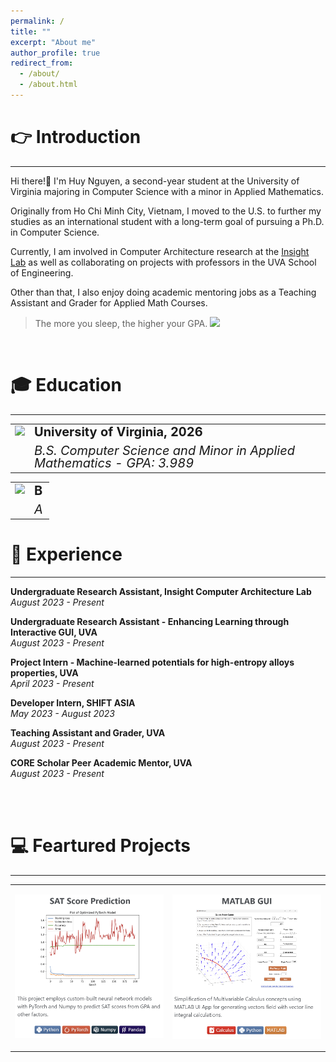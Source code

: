 ```yaml
---
permalink: /
title: ""
excerpt: "About me"
author_profile: true
redirect_from: 
  - /about/
  - /about.html
---
```



👉 Introduction
======
-----------------
Hi there!👋 I'm Huy Nguyen, a second-year student at the University of Virginia majoring in Computer Science with a minor in Applied Mathematics. 

Originally from Ho Chi Minh City, Vietnam, I moved to the U.S. to further my studies as an international student with a long-term goal of pursuing a Ph.D. in Computer Science.

Currently, I am involved in Computer Architecture research at the [Insight Lab](https://insight-cal.github.io/) as well as collaborating on projects with professors in the UVA School of Engineering. 

Other than that, I also enjoy doing academic mentoring jobs as a Teaching Assistant and Grader for Applied Math Courses. 

> The more you sleep, the higher your GPA. <img src="https://media.giphy.com/media/itdYhaQ5GKXczC1WFJ/giphy.gif" width = 40px>

<br>

🎓 Education
======
------------------
<table style="border-collapse: collapse; border: none;">
  <tr>
    <td rowspan="2" style="border: none; padding-right: 5px; vertical-align: top;">
      <a href="https://engineering.virginia.edu/">
      <img src="https://github.com/huy310304/huy310304.github.io/assets/114793725/ee13b63c-ecf7-435c-b788-e290c8a7a6a0" width="70">
      </a>
    </td>
    <td style="border: none; font-weight: bold; font-size: 20px; line-height: 1; padding-bottom: 5px;">University of Virginia, 2026</td>
  </tr>
  <tr>
    <td style="border: none; font-size: 20px; font-style:italic; line-height: 1; padding-top: 5px;">B.S. Computer Science and Minor in Applied Mathematics - GPA: 3.989</td>
  </tr>
</table>

<table style="border-collapse: collapse; border: none;">
  <tr>
    <td rowspan="2" style="border: none; padding-right: 5px; vertical-align: top;">
      <a href="https://engineering.virginia.edu/">
      <img src="https://github.com/huy310304/huy310304.github.io/assets/114793725/3a24b89a-24b3-45c8-a2b1-85923dddc63d" width="70">
      </a>
    </td>
    <td style="border: none; font-weight: bold; font-size: 20px; line-height: 1; padding-bottom: 5px;">B</td>
  </tr>
  <tr>
    <td style="border: none; font-size: 20px; font-style:italic; line-height: 1; padding-top: 5px;">A</td>
  </tr>
</table>


💼 Experience 
======
------------------
**Undergraduate Research Assistant, Insight Computer Architecture Lab**  
*August 2023 - Present*  

**Undergraduate Research Assistant - Enhancing Learning through Interactive GUI, UVA**  
*August 2023 - Present*

**Project Intern - Machine-learned potentials for high-entropy alloys properties, UVA**  
*April 2023 - Present*

**Developer Intern, SHIFT ASIA**  
*May 2023 - August 2023*

**Teaching Assistant and Grader, UVA**  
*August 2023 - Present*

**CORE Scholar Peer Academic Mentor, UVA**  
*August 2023 - Present*

<br><br>

💻 Feartured Projects
======
---------------

<!-- Displayed Table with Image, should be in the same dimension-->

<table style="border-collapse: collapse; border: none;">
  <tr>
    <!-- Project 1 with just the image created below-->
    <td style="border: none; width:50%;">
      <p align="center">
        <a href="https://github.com/huy310304/SAT-score-prediction"><img src="../images/SAT_949_917.png" width="100%" alt="SAT Project Pic"/></a>
      </p>
    </td>
    <!-- Project 2 with just the image-->
    <td style="border: none; width:50%">
      <p align="center">
        <a href="https://github.com/huy310304/MATLAB-GUI-main"><img src="../images/MATLAB_949_917.png" width="100%" alt="Matlab GUI Pic"/></a>
      </p>
    </td>
  </tr>
</table>


<!-- Table for generating the image to get clicking effect-->
<!-- For future project, generate the image so that it have the same dimensions-->

<!--
<table>
  <tr>
    <td width="50%" onclick="window.location='URL_TO_PROJECT_1';" style="cursor: pointer;">
      <h1 align="center">SAT Score Prediction</h1>
      <p align="center">
        <img src="https://github.com/huy310304/huy310304.github.io/assets/114793725/550f5f46-6556-44dd-b3e4-b333760e8d43" style="width:70%;" alt="Project 1 Screenshot"/>
      </p>
      <p align="">This project employs custom-built neural network models with PyTorch and Numpy to predict SAT scores from GPA and other factors.</p>
      <p align="center">
        <img src="https://img.shields.io/badge/Python-3776AB?style=flat&logo=python&logoColor=white" alt="Python"/>
        <img src="https://img.shields.io/badge/PyTorch-%23EE4C2C.svg?&style=flat&logo=PyTorch&logoColor=white" alt="Pytorch"/>
        <img src="https://img.shields.io/badge/Numpy-%23013243.svg?&style=flat&logo=numpy&logoColor=white" alt="Numpy"/>
        <img src="https://img.shields.io/badge/Pandas-%23150458.svg?style=flat&logo=pandas&logoColor=white" alt="Pandas"/>
      </p>
    </td>
    <td width="50%" onclick="window.location='URL_TO_PROJECT_2';" style="cursor: pointer;">
      <h1 align="center">MATLAB GUI</h1>
      <p align="center">
        <img src="../images/vector_field_line_integral_3d.png" width="70%" alt="MATLAB GUI pic"/>
      </p>
      <p align="">Simplification of Multivariable Calculus concepts using MATLAB UI App for generating vectors field with vector line integral calculations.</p>
      <p align="center">
        <img src="https://img.shields.io/badge/Calculus-FF0000.svg?style=flat&logo=libreofficemath&logoColor=white" alt="Calculus"/>
        <img src="https://img.shields.io/badge/Python-3776AB?style=flat&logo=python&logoColor=white" alt="Python"/>
        <img src="https://img.shields.io/badge/MATLAB-F58025?style=flat&logo=matlab&logoColor=white" alt="MATLAB"/>
      </p>
    </td>
  </tr>
</table>
-->
